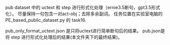 pub dataset 中的 uctext 和 step 进行形式化处理（ernie3.5断句，gpt3.5形式化）。
尽量保持一句包含一对act-obj；去除多余副词。
任务位置在实验室电脑的 PE_based_public_dataset.py 的 task16.

pub_only_format_uctext.json 是只将uctext进行简单断句后的结果。
pub.json是将 step 进行形式化处理后的结果(本文件夹下的最终结果)。